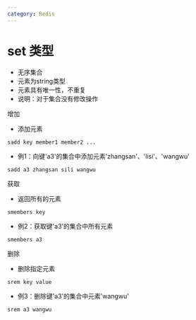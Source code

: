 ```yaml
---
category: Redis
---
```


# set 类型


- ⽆序集合
- 元素为string类型
- 元素具有唯⼀性，不重复
- 说明：对于集合没有修改操作

增加

- 添加元素

```
sadd key member1 member2 ...
```

- 例1：向键'a3'的集合中添加元素'zhangsan'、'lisi'、'wangwu'

```
sadd a3 zhangsan sili wangwu
```

获取

- 返回所有的元素

```
smembers key
```

- 例2：获取键'a3'的集合中所有元素

```
smembers a3
```

删除

- 删除指定元素

```
srem key value
```

- 例3：删除键'a3'的集合中元素'wangwu'

```
srem a3 wangwu
```

